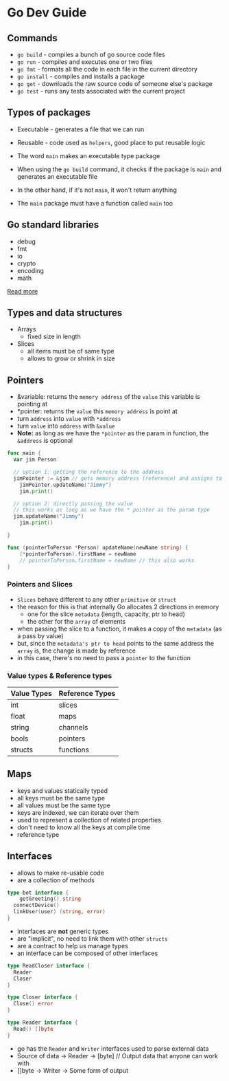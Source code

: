 # Go Dev Guide

## Commands

- `go build` - compiles a bunch of go source code files
- `go run` - compiles and executes one or two files
- `go fmt` - formats all the code in each file in the current directory
- `go install` - compiles and installs a package
- `go get` - downloads the raw source code of someone else's package
- `go test` - runs any tests associated with the current project

## Types of packages

- Executable - generates a file that we can run
- Reusable - code used as `helpers`, good place to put reusable logic

- The word `main` makes an executable type package
- When using the `go build` command, it checks if the package is `main` and generates an executable file

- In the other hand, if it's not `main`, it won't return anything
- The `main` package must have a function called `main` too

## Go standard libraries

- debug
- fmt
- io
- crypto
- encoding
- math

[Read more](https://pkg.go.dev/stdhttps://pkg.go.dev/std)

## Types and data structures

- Arrays
  - fixed size in length
- Slices
  - all items must be of same type
  - allows to grow or shrink in size

## Pointers

- &variable: returns the `memory address` of the `value` this variable is pointing at
- \*pointer: returns the `value` this `memory address` is point at
- turn `address` into `value` with `*address`
- turn `value` into `address` with `&value`
- **Note:** as long as we have the `*pointer` as the param in function, the `&address` is optional

```go
func main {
  var jim Person

  // option 1: getting the reference to the address
  jimPointer := &jim // gets memory address (reference) and assigns to jimPointer
	jimPointer.updateName("Jimmy")
	jim.print()

  // option 2: directly passing the value
  // this works as long as we have the * pointer as the param type
  jim.updateName("Jimmy")
	jim.print()

}

func (pointerToPerson *Person) updateName(newName string) {
	(*pointerToPerson).firstName = newName
	// pointerToPerson.firstName = newName // this also works
}
```

### Pointers and Slices

- `Slices` behave different to any other `primitive` or `struct`
- the reason for this is that internally Go allocates 2 directions in memory
  - one for the slice `metadata` (length, capacity, ptr to head)
  - the other for the `array` of elements
- when passing the slice to a function, it makes a copy of the `metadata` (as a pass by value)
- but, since the `metadata's ptr to head` points to the same address the `array` is, the change is made by reference
- in this case, there's no need to pass a `pointer` to the function

### Value types & Reference types

| Value Types | Reference Types |
| ----------- | --------------- |
| int         | slices          |
| float       | maps            |
| string      | channels        |
| bools       | pointers        |
| structs     | functions       |

## Maps

- keys and values statically typed
- all keys must be the same type
- all values must be the same type
- keys are indexed, we can iterate over them
- used to represent a collection of related properties
- don't need to know all the keys at compile time
- reference type

## Interfaces

- allows to make re-usable code
- are a collection of methods

```go
type bot interface {
	getGreeting() string
  connectDevice()
  linkUser(user) (string, error)
}
```

- interfaces are **not** generic types
- are "implicit", no need to link them with other `structs`
- are a contract to help us manage types
- an interface can be composed of other interfaces

```go
type ReadCloser interface {
  Reader
  Closer
}

type Closer interface {
  Close() error
}

type Reader interface {
  Read() []byte
}
```

- go has the `Reader` and `Writer` interfaces used to parse external data
- Source of data -> Reader -> [byte] // Output data that anyone can work with
- []byte -> Writer -> Some form of output

